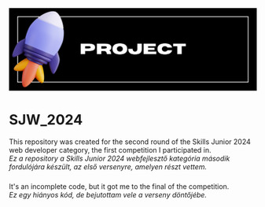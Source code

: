 <img src="project.jpg"/>
<h1>SJW_2024</h1>

This repository was created for the second round of the Skills Junior 2024 web developer category, the first competition I participated in. <br>
<i>Ez a repository a Skills Junior 2024 webfejlesztő kategória második fordulójára készült, az első versenyre, amelyen részt vettem.</i>

###

It's an incomplete code, but it got me to the final of the competition. <br>
<i>Ez egy hiányos kód, de bejutottam vele a verseny döntőjébe.</i>